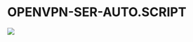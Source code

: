 # OPENVPN-SER-AUTO.SCRIPT
![]([https://pandao.github.io/editor.md/examples/images/4.jpg](https://github.com/mixserrm999/OPENVPN-SER-AUTO.SCRIPT/blob/main/1293442.jpg)https://github.com/mixserrm999/OPENVPN-SER-AUTO.SCRIPT/blob/main/1293442.jpg)
